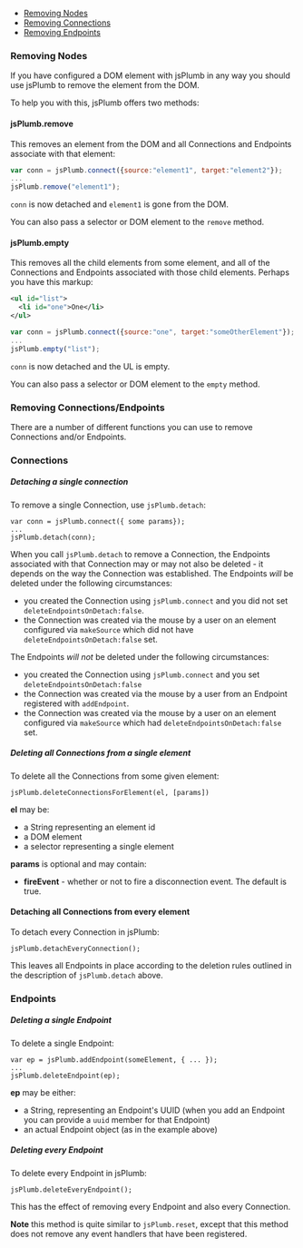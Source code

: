 - [Removing Nodes](#nodes)
- [Removing Connections](#connections)
- [Removing Endpoints](#endpoints)

<a name="nodes"></a>
### Removing Nodes

If you have configured a DOM element with jsPlumb in any way you should use jsPlumb to remove the element from the DOM.

To help you with this, jsPlumb offers two methods:

#### jsPlumb.remove

This removes an element from the DOM and all Connections and Endpoints associate with that element:

```javascript
var conn = jsPlumb.connect({source:"element1", target:"element2"});
...
jsPlumb.remove("element1");
```

`conn` is now detached and `element1` is gone from the DOM. 

You can also pass a selector or DOM element to the `remove` method.

#### jsPlumb.empty

This removes all the child elements from some element, and all of the Connections and Endpoints associated with those child elements. Perhaps you have this markup:

```xml
<ul id="list">
  <li id="one">One</li>
</ul>
```

```javascript
var conn = jsPlumb.connect({source:"one", target:"someOtherElement"});
...
jsPlumb.empty("list");
```

`conn` is now detached and the UL is empty.

You can also pass a selector or DOM element to the `empty` method.

### Removing Connections/Endpoints

There are a number of different functions you can use to remove Connections and/or Endpoints.

<a name="connections"></a>
### Connections

##### Detaching a single connection

To remove a single Connection, use `jsPlumb.detach`:

    var conn = jsPlumb.connect({ some params});
    ...
    jsPlumb.detach(conn);

When you call `jsPlumb.detach` to remove a Connection, the Endpoints associated with that Connection may or may not also be deleted - it depends on the way the Connection was established. The Endpoints *will* be deleted under the following circumstances:

- you created the Connection using `jsPlumb.connect` and you did not set `deleteEndpointsOnDetach:false`.
- the Connection was created via the mouse by a user on an element configured via `makeSource` which did not have `deleteEndpointsOnDetach:false` set.


The Endpoints *will not* be deleted under the following circumstances:


- you created the Connection using `jsPlumb.connect` and you set `deleteEndpointsOnDetach:false`
- the Connection was created via the mouse by a user from an Endpoint registered with `addEndpoint`.
- the Connection was created via the mouse by a user on an element configured via `makeSource` which had `deleteEndpointsOnDetach:false` set.



##### Deleting all Connections from a single element

To delete all the Connections from some given element:

    jsPlumb.deleteConnectionsForElement(el, [params])


**el** may be:

- a String representing an element id
- a DOM element
- a selector representing a single element

**params** is optional and may contain:

- **fireEvent** - whether or not to fire a disconnection event. The default is true.
                

#### Detaching all Connections from every element
To detach every Connection in jsPlumb:

    jsPlumb.detachEveryConnection();

This leaves all Endpoints in place according to the deletion rules outlined in the description of `jsPlumb.detach` above.


<a name="endpoints"></a>
### Endpoints

##### Deleting a single Endpoint
To delete a single Endpoint:

    var ep = jsPlumb.addEndpoint(someElement, { ... });
    ...
    jsPlumb.deleteEndpoint(ep);

**ep** may be either:

- a String, representing an Endpoint's UUID (when you add an Endpoint you can provide a `uuid` member for that Endpoint)
- an actual Endpoint object (as in the example above)


##### Deleting every Endpoint
To delete every Endpoint in jsPlumb:

    jsPlumb.deleteEveryEndpoint();

This has the effect of removing every Endpoint and also every Connection. 

**Note** this method is quite similar to `jsPlumb.reset`, except that this method does not remove any event handlers that have been registered.